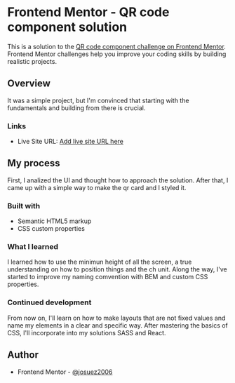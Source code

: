# Frontend Mentor - QR code component solution

This is a solution to the [QR code component challenge on Frontend Mentor](https://www.frontendmentor.io/challenges/qr-code-component-iux_sIO_H). Frontend Mentor challenges help you improve your coding skills by building realistic projects. 


## Overview

It was a simple project, but I'm convinced that starting with the fundamentals and building from there is crucial. 


### Links

- Live Site URL: [Add live site URL here](https://your-live-site-url.com)

## My process

First, I analized the UI and thought how to approach the solution. After that, I came up with a simple way to make the qr card and I styled it.

### Built with

- Semantic HTML5 markup
- CSS custom properties

### What I learned

I learned how to use the minimun height of all the screen, a true understanding on how to position things and the ch unit. Along the way, I've started to improve my naming comvention with BEM and custom CSS properties.

### Continued development

From now on, I'll learn on how to make layouts that are not fixed values and name my elements in a clear and specific way. After mastering the basics of CSS, I'll incorporate into my solutions SASS and React.

## Author

- Frontend Mentor - [@josuez2006](https://www.frontendmentor.io/profile/@josuez2006)